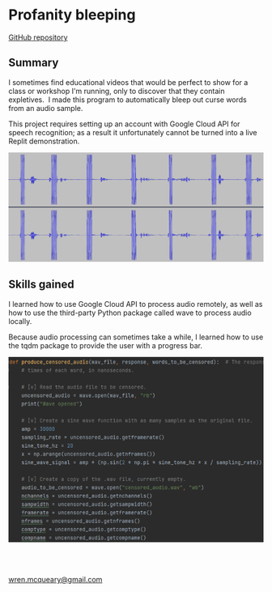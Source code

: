 # Profanity bleeping

[GitHub repository](https://github.com/WrenMcQueary/profanity-bleeping)

## Summary

I sometimes find educational videos that would be perfect to show for a class or workshop I'm running, only to discover that they contain expletives.  I made this program to automatically bleep out curse words from an audio sample.

This project requires setting up an account with Google Cloud API for speech recognition; as a result it unfortunately cannot be turned into a live Replit demonstration.

![Bleeped audio](/images/projects/profanity_bleeping/bleeped_audio.png)

## Skills gained

I learned how to use Google Cloud API to process audio remotely, as well as how to use the third-party Python package called wave to process audio locally.

Because audio processing can sometimes take a while, I learned how to use the tqdm package to provide the user with a progress bar.

![Code snippet](/images/projects/profanity_bleeping/code_snippet.png)

<br/><br/>

wren.mcqueary@gmail.com
